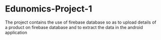 # Edunomics-Project-1

The project contains the use of firebase database so as to upload details of a product on firebase database and to extract the data in the android application
